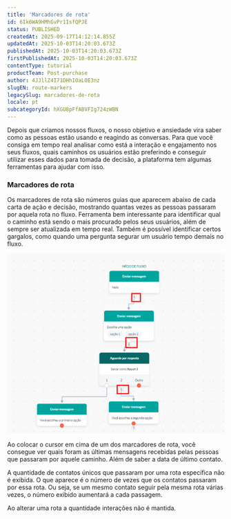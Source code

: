 ```yaml
---
title: 'Marcadores de rota'
id: 6Ik6WA9HMhGvPr1IsfQPJE
status: PUBLISHED
createdAt: 2025-09-17T14:12:14.855Z
updatedAt: 2025-10-03T14:20:03.673Z
publishedAt: 2025-10-03T14:20:03.673Z
firstPublishedAt: 2025-10-03T14:20:03.673Z
contentType: tutorial
productTeam: Post-purchase
author: 4JJllZ4I71DHhIOaLOE3nz
slugEN: route-markers
legacySlug: marcadores-de-rota
locale: pt
subcategoryId: hXGU8pFfABVFIg724zWBN
---
```


Depois que criamos nossos fluxos, o nosso objetivo e ansiedade vira saber como as pessoas estão usando e reagindo as conversas. Para que você consiga em tempo real analisar como está a interação e engajamento nos seus fluxos, quais caminhos os usuários estão preferindo e conseguir utilizar esses dados para tomada de decisão, a plataforma tem algumas ferramentas para ajudar com isso.

### Marcadores de rota

Os marcadores de rota são números guias que aparecem abaixo de cada carta de ação e decisão, mostrando quantas vezes as pessoas passaram por aquela rota no fluxo. Ferramenta bem interessante para identificar qual o caminho está sendo o mais procurado pelos seus usuários, além de sempre ser atualizada em tempo real. Também é possível identificar certos gargalos, como quando uma pergunta segurar um usuário tempo demais no fluxo.

![](https://raw.githubusercontent.com/vtexdocs/help-center-content/refs/heads/main/docs/pt/tutorials/weni-by-vtex/fluxos/marcadores-de-rota_1.png)

Ao colocar o cursor em cima de um dos marcadores de rota, você consegue ver quais foram as últimas mensagens recebidas pelas pessoas que passaram por aquele caminho. Além de saber a data de último contato.

A quantidade de contatos únicos que passaram por uma rota específica não é exibida. O que aparece é o número de vezes que os contatos passaram por essa rota. Ou seja, se um mesmo contato seguir pela mesma rota várias vezes, o número exibido aumentará a cada passagem.

Ao alterar uma rota a quantidade interações não é mantida.
